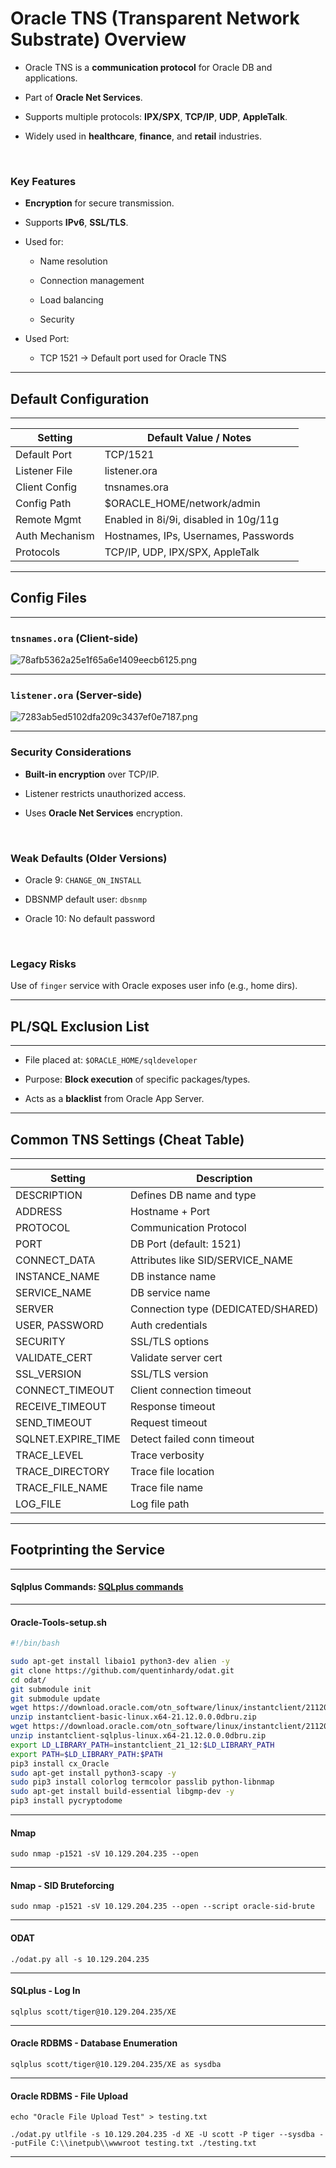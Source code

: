 # Oracle TNS (Transparent Network Substrate) Overview

- Oracle TNS is a **communication protocol** for Oracle DB and applications.
    
- Part of **Oracle Net Services**.
    
- Supports multiple protocols: **IPX/SPX**, **TCP/IP**, **UDP**, **AppleTalk**.
    
- Widely used in **healthcare**, **finance**, and **retail** industries.
    

&nbsp;

### Key Features

- **Encryption** for secure transmission.
    
- Supports **IPv6**, **SSL/TLS**.
    
- Used for:
    
    - Name resolution
        
    - Connection management
        
    - Load balancing
        
    - Security
        
- Used Port:
    
    - TCP 1521 → Default port used for Oracle TNS

* * *

## Default Configuration

* * *

| Setting | Default Value / Notes |
| --- | --- |
| Default Port | TCP/1521 |
| Listener File | listener.ora |
| Client Config | tnsnames.ora |
| Config Path | $ORACLE_HOME/network/admin |
| Remote Mgmt | Enabled in 8i/9i, disabled in 10g/11g |
| Auth Mechanism | Hostnames, IPs, Usernames, Passwords |
| Protocols | TCP/IP, UDP, IPX/SPX, AppleTalk |

* * *

## Config Files

* * *

### `tnsnames.ora` (Client-side)

![78afb5362a25e1f65a6e1409eecb6125.png](../_resources/78afb5362a25e1f65a6e1409eecb6125.png)

* * *

### `listener.ora` (Server-side)

![7283ab5ed5102dfa209c3437ef0e7187.png](../_resources/7283ab5ed5102dfa209c3437ef0e7187.png)

* * *

### Security Considerations

- **Built-in encryption** over TCP/IP.
    
- Listener restricts unauthorized access.
    
- Uses **Oracle Net Services** encryption.
    

&nbsp;

### Weak Defaults (Older Versions)

- Oracle 9: `CHANGE_ON_INSTALL`
    
- DBSNMP default user: `dbsnmp`
    
- Oracle 10: No default password
    

&nbsp;

### Legacy Risks

Use of `finger` service with Oracle exposes user info (e.g., home dirs).

* * *

## PL/SQL Exclusion List

* * *

- File placed at: `$ORACLE_HOME/sqldeveloper`
    
- Purpose: **Block execution** of specific packages/types.
    
- Acts as a **blacklist** from Oracle App Server.
    

* * *

## Common TNS Settings (Cheat Table)

* * *

| Setting | Description |
| --- | --- |
| DESCRIPTION | Defines DB name and type |
| ADDRESS | Hostname + Port |
| PROTOCOL | Communication Protocol |
| PORT | DB Port (default: 1521) |
| CONNECT_DATA | Attributes like SID/SERVICE_NAME |
| INSTANCE_NAME | DB instance name |
| SERVICE_NAME | DB service name |
| SERVER | Connection type (DEDICATED/SHARED) |
| USER, PASSWORD | Auth credentials |
| SECURITY | SSL/TLS options |
| VALIDATE_CERT | Validate server cert |
| SSL_VERSION | SSL/TLS version |
| CONNECT_TIMEOUT | Client connection timeout |
| RECEIVE_TIMEOUT | Response timeout |
| SEND_TIMEOUT | Request timeout |
| SQLNET.EXPIRE_TIME | Detect failed conn timeout |
| TRACE_LEVEL | Trace verbosity |
| TRACE_DIRECTORY | Trace file location |
| TRACE_FILE_NAME | Trace file name |
| LOG_FILE | Log file path |

* * *

## Footprinting the Service

* * *

#### Sqlplus Commands: [SQLplus commands](https://docs.oracle.com/cd/E11882_01/server.112/e41085/sqlqraa001.htm#SQLQR985)

* * *

#### Oracle-Tools-setup.sh

```bash
#!/bin/bash

sudo apt-get install libaio1 python3-dev alien -y
git clone https://github.com/quentinhardy/odat.git
cd odat/
git submodule init
git submodule update
wget https://download.oracle.com/otn_software/linux/instantclient/2112000/instantclient-basic-linux.x64-21.12.0.0.0dbru.zip
unzip instantclient-basic-linux.x64-21.12.0.0.0dbru.zip
wget https://download.oracle.com/otn_software/linux/instantclient/2112000/instantclient-sqlplus-linux.x64-21.12.0.0.0dbru.zip
unzip instantclient-sqlplus-linux.x64-21.12.0.0.0dbru.zip
export LD_LIBRARY_PATH=instantclient_21_12:$LD_LIBRARY_PATH
export PATH=$LD_LIBRARY_PATH:$PATH
pip3 install cx_Oracle
sudo apt-get install python3-scapy -y
sudo pip3 install colorlog termcolor passlib python-libnmap
sudo apt-get install build-essential libgmp-dev -y
pip3 install pycryptodome
```

* * *

#### Nmap

`sudo nmap -p1521 -sV 10.129.204.235 --open`

* * *

#### Nmap - SID Bruteforcing

`sudo nmap -p1521 -sV 10.129.204.235 --open --script oracle-sid-brute`

* * *

#### ODAT

`./odat.py all -s 10.129.204.235`

* * *

#### SQLplus - Log In

`sqlplus scott/tiger@10.129.204.235/XE`

* * *

#### Oracle RDBMS - Database Enumeration

`sqlplus scott/tiger@10.129.204.235/XE as sysdba`

* * *

#### Oracle RDBMS - File Upload

`echo "Oracle File Upload Test" > testing.txt`

`./odat.py utlfile -s 10.129.204.235 -d XE -U scott -P tiger --sysdba --putFile C:\\inetpub\\wwwroot testing.txt ./testing.txt`

* * *

&nbsp;